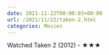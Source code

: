 ```yaml
---
date: 2021-11-22T00:00:03+00:00
url: /2021/11/22/taken-2.html
categories: Movies
---
```

Watched Taken 2 (2012) - ★★★




